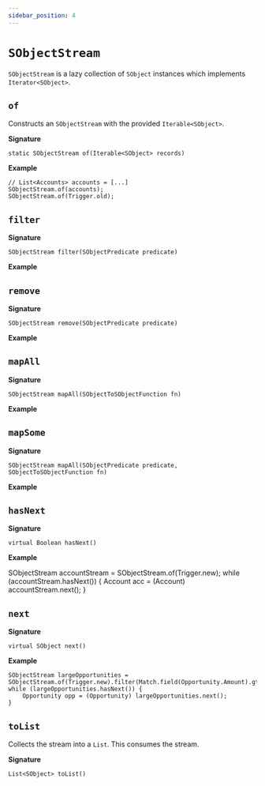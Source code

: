 ```yaml
---
sidebar_position: 4
---
```


# `SObjectStream`

`SObjectStream` is a lazy collection of `SObject` instances which implements `Iterator<SObject>`. 

## `of`

Constructs an `SObjectStream` with the provided `Iterable<SObject>`. 

**Signature**

```apex
static SObjectStream of(Iterable<SObject> records)
```

**Example**

```apex
// List<Accounts> accounts = [...]
SObjectStream.of(accounts);
SObjectStream.of(Trigger.old);
```

## `filter`

**Signature**

```apex
SObjectStream filter(SObjectPredicate predicate)
```
**Example**

## `remove`

**Signature**

```apex
SObjectStream remove(SObjectPredicate predicate)
```
**Example**

## `mapAll`

**Signature**

```apex
SObjectStream mapAll(SObjectToSObjectFunction fn)
```
**Example**

## `mapSome`

**Signature**

```apex
SObjectStream mapAll(SObjectPredicate predicate, SObjectToSObjectFunction fn)
```
**Example**

## `hasNext`

**Signature**

```apex
virtual Boolean hasNext()
```
**Example**

SObjectStream accountStream = SObjectStream.of(Trigger.new);
while (accountStream.hasNext()) {
	Account acc = (Account) accountStream.next();
}

## `next`

**Signature**

```apex
virtual SObject next()
```

**Example**

```apex
SObjectStream largeOpportunities = SObjectStream.of(Trigger.new).filter(Match.field(Opportunity.Amount).gt(100000));
while (largeOpportunities.hasNext()) {
	Opportunity opp = (Opportunity) largeOpportunities.next();
}
```

## `toList`

Collects the stream into a `List`. This consumes the stream.

**Signature**
```apex
List<SObject> toList()
```